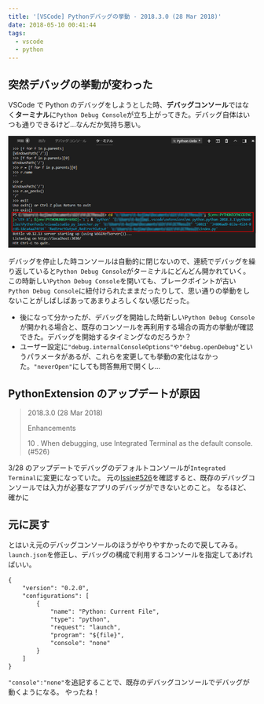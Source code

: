 ```yaml
---
title: '[VSCode] Pythonデバッグの挙動 - 2018.3.0 (28 Mar 2018)'
date: 2018-05-10 00:41:44
tags:
  - vscode
  - python
---
```


## 突然デバッグの挙動が変わった

VSCode で Python のデバッグをしようとした時、**デバッグコンソール**ではなく**ターミナル**に`Python Debug Console`が立ち上がってきた。デバッグ自体はいつも通りできるけど…なんだか気持ち悪い。

<!-- more -->

![エラーメッセージ](/images/03-01.png)

デバッグを停止した時コンソールは自動的に閉じないので、連続でデバッグを繰り返していると`Python Debug Console`がターミナルにどんどん開かれていく。この時新しい`Python Debug Console`を開いても、ブレークポイントが古い`Python Debug Console`に紐付けられたままだったりして、思い通りの挙動をしないことがしばしばあってあまりよろしくない感じだった。

- 後になって分かったが、デバッグを開始した時新しい`Python Debug Console`が開かれる場合と、既存のコンソールを再利用する場合の両方の挙動が確認できた。デバッグを開始するタイミングなのだろうか？
- ユーザー設定に`"debug.internalConsoleOptions"や"debug.openDebug"`というパラメータがあるが、これらを変更しても挙動の変化はなかった。`"neverOpen"`にしても問答無用で開くし…

## PythonExtension のアップデートが原因

> 2018.3.0 (28 Mar 2018)
>
> Enhancements
>
> 10 . When debugging, use Integrated Terminal as the default console. (#526)

3/28 のアップデートでデバッグのデフォルトコンソールが`Integrated Terminal`に変更になっていた。
元の[Issie#526](https://github.com/Microsoft/vscode-python/issues/526)を確認すると、既存のデバッグコンソールでは入力が必要なアプリのデバッグができないとのこと。
なるほど、確かに

## 元に戻す

とはいえ元のデバッグコンソールのほうがやりやすかったので戻してみる。`launch.json`を修正し、デバッグの構成で利用するコンソールを指定してあげればいい。

```
{
    "version": "0.2.0",
    "configurations": [
        {
            "name": "Python: Current File",
            "type": "python",
            "request": "launch",
            "program": "${file}",
            "console": "none"
        }
    ]
}
```

`"console":"none"`を追記することで、既存のデバッグコンソールでデバッグが動くようになる。
やったね！
